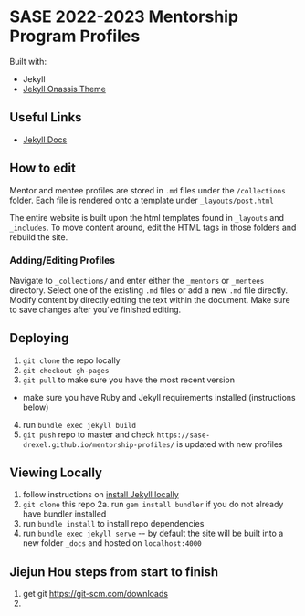 # SASE 2022-2023 Mentorship Program Profiles

Built with:
- Jekyll
- [Jekyll Onassis Theme](https://github.com/ohduran/Onassis)

## Useful Links
- [Jekyll Docs](https://jekyllrb.com/docs/)

## How to edit
Mentor and mentee profiles are stored in `.md` files under the `/collections` folder. Each file is rendered onto a template under `_layouts/post.html`

The entire website is built upon the html templates found in `_layouts` and `_includes`. To move content around, edit the HTML tags in those folders and rebuild the site.

### Adding/Editing Profiles

Navigate to `_collections/` and enter either the `_mentors` or `_mentees` directory. Select one of the existing `.md` files or add a new `.md` file directly. Modify content by directly editing the text within the document. Make sure to save changes after you've finished editing.

## Deploying
1. `git clone` the repo locally
2. `git checkout gh-pages`
3. `git pull` to make sure you have the most recent version
* make sure you have Ruby and Jekyll requirements installed (instructions below)
4. run `bundle exec jekyll build`
5. `git push` repo to master and check `https://sase-drexel.github.io/mentorship-profiles/` is updated with new profiles

## Viewing Locally

1. follow instructions on [install Jekyll locally](https://jekyllrb.com/docs/installation/)
2. `git clone` this repo
2a. run `gem install bundler` if you do not already have bundler installed
3. run `bundle install` to install repo dependencies
4. run `bundle exec jekyll serve` -- by default the site will be built into a new folder `_docs` and hosted on `localhost:4000`


## Jiejun Hou steps from start to finish 

1. get git https://git-scm.com/downloads
2. 